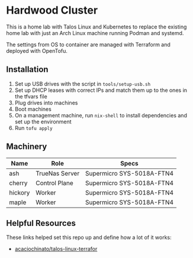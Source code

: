# Hardwood Cluster

This is a home lab with Talos Linux and Kubernetes to replace the existing home lab with just an Arch Linux machine running Podman and systemd.

The settings from OS to container are managed with Terraform and deployed with OpenTofu.

## Installation

1. Set up USB drives with the script in `tools/setup-usb.sh`
2. Set up DHCP leases with correct IPs and match them up to the ones in the tfvars file
3. Plug drives into machines
4. Boot machines
5. On a management machine, run `nix-shell` to install dependencies and set up the environment
6. Run `tofu apply`

## Machinery

| Name    | Role           | Specs                     |
| ------- | -------------- | ------------------------- |
| ash     | TrueNas Server | Supermicro SYS-5018A-FTN4 |
| cherry  | Control Plane  | Supermicro SYS-5018A-FTN4 |
| hickory | Worker         | Supermicro SYS-5018A-FTN4 |
| maple   | Worker         | Supermicro SYS-5018A-FTN4 |

## Helpful Resources

These links helped set this repo up and define how a lot of it works:

- [acaciochinato/talos-linux-terrafor](mhttps://github.com/acaciochinato/talos-linux-terraform)
